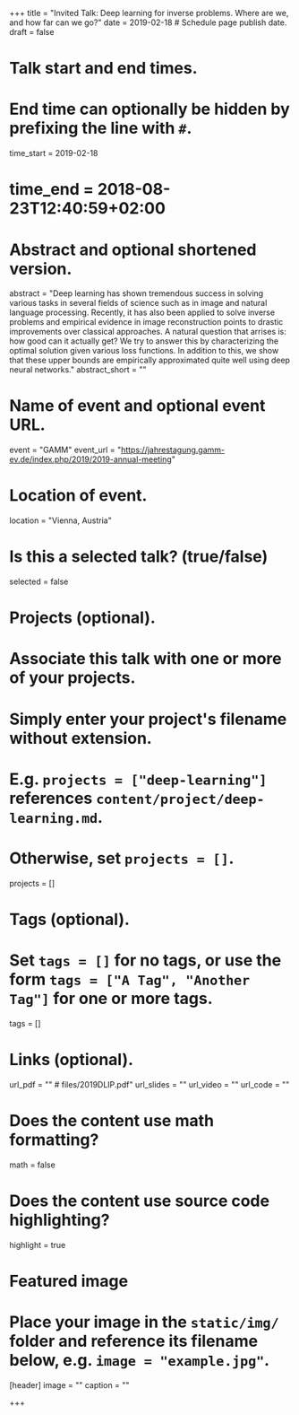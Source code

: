+++
title = "Invited Talk: Deep learning for inverse problems. Where are we, and how far can we go?"
date = 2019-02-18  # Schedule page publish date.
draft = false

# Talk start and end times.
#   End time can optionally be hidden by prefixing the line with `#`.
time_start = 2019-02-18
# time_end = 2018-08-23T12:40:59+02:00

# Abstract and optional shortened version.
abstract = "Deep learning has shown tremendous success in solving various tasks in several fields of science such as in image and natural language processing. Recently, it has also been applied to solve inverse problems and empirical evidence in image reconstruction points to drastic improvements over classical approaches. A natural question that arrises is: how good can it actually get? We try to answer this by characterizing the optimal solution given various loss functions. In addition to this, we show that these upper bounds are empirically approximated quite well using deep neural networks."
abstract_short = ""

# Name of event and optional event URL.
event = "GAMM"
event_url = "https://jahrestagung.gamm-ev.de/index.php/2019/2019-annual-meeting"

# Location of event.
location = "Vienna, Austria"

# Is this a selected talk? (true/false)
selected = false

# Projects (optional).
#   Associate this talk with one or more of your projects.
#   Simply enter your project's filename without extension.
#   E.g. `projects = ["deep-learning"]` references `content/project/deep-learning.md`.
#   Otherwise, set `projects = []`.
projects = []

# Tags (optional).
#   Set `tags = []` for no tags, or use the form `tags = ["A Tag", "Another Tag"]` for one or more tags.
tags = []

# Links (optional).
url_pdf = ""  # files/2019DLIP.pdf"
url_slides = ""
url_video = ""
url_code = ""

# Does the content use math formatting?
math = false

# Does the content use source code highlighting?
highlight = true

# Featured image
# Place your image in the `static/img/` folder and reference its filename below, e.g. `image = "example.jpg"`.
[header]
image = ""
caption = ""

+++
